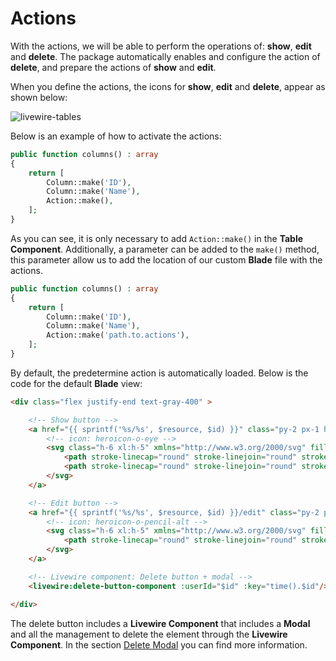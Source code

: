 # Actions

With the actions, we will be able to perform the operations of: **show**, **edit** and **delete**. The package automatically enables and configure the action of **delete**, and prepare the actions of **show** and **edit**.

When you define the actions, the icons for **show**, **edit** and **delete**, appear as shown below:

![livewire-tables](../../../_media/actions.jpg ':class=thumbnail-full')

Below is an example of how to activate the actions:

```php
public function columns() : array
{
    return [
        Column::make('ID'),
        Column::make('Name'),
        Action::make(),
    ];
}
```

As you can see, it is only necessary to add `Action::make()` in the **Table Component**. Additionally, a parameter can be added to the `make()` method, this parameter allow us to add the location of our custom **Blade** file with the actions.

```php
public function columns() : array
{
    return [
        Column::make('ID'),
        Column::make('Name'),
        Action::make('path.to.actions'),
    ];
}
```

By default, the predetermine action is automatically loaded. 
Below is the code for the default **Blade** view:

```html 
<div class="flex justify-end text-gray-400" >

    <!-- Show button -->
    <a href="{{ sprintf('%s/%s', $resource, $id) }}" class="py-2 px-1 hover:text-green-600">
        <!-- icon: heroicon-o-eye -->
        <svg class="h-6 xl:h-5" xmlns="http://www.w3.org/2000/svg" fill="none" viewBox="0 0 24 24" stroke="currentColor">
            <path stroke-linecap="round" stroke-linejoin="round" stroke-width="2" d="M15 12a3 3 0 11-6 0 3 3 0 016 0z"></path>
            <path stroke-linecap="round" stroke-linejoin="round" stroke-width="2" d="M2.458 12C3.732 7.943 7.523 5 12 5c4.478 0 8.268 2.943 9.542 7-1.274 4.057-5.064 7-9.542 7-4.477 0-8.268-2.943-9.542-7z"></path>
        </svg>
    </a>

    <!-- Edit button -->
    <a href="{{ sprintf('%s/%s', $resource, $id) }}/edit" class="py-2 px-1 hover:text-blue-600">
        <!-- icon: heroicon-o-pencil-alt -->
        <svg class="h-6 xl:h-5" xmlns="http://www.w3.org/2000/svg" fill="none" viewBox="0 0 24 24" stroke="currentColor">
            <path stroke-linecap="round" stroke-linejoin="round" stroke-width="2" d="M11 5H6a2 2 0 00-2 2v11a2 2 0 002 2h11a2 2 0 002-2v-5m-1.414-9.414a2 2 0 112.828 2.828L11.828 15H9v-2.828l8.586-8.586z"></path>
        </svg>
    </a>

    <!-- Livewire component: Delete button + modal -->
    <livewire:delete-button-component :userId="$id" :key="time().$id"/>

</div>
```

The delete button includes a **Livewire Component** that includes a **Modal** and all the management to delete the element through the **Livewire Component**. In the section [Delete Modal](en/advanced/delete-modal.md) you can find more information.

